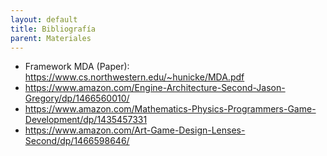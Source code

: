 ```yaml
---
layout: default
title: Bibliografía
parent: Materiales
---
```


- Framework MDA (Paper): https://www.cs.northwestern.edu/~hunicke/MDA.pdf
- https://www.amazon.com/Engine-Architecture-Second-Jason-Gregory/dp/1466560010/
- https://www.amazon.com/Mathematics-Physics-Programmers-Game-Development/dp/1435457331
- https://www.amazon.com/Art-Game-Design-Lenses-Second/dp/1466598646/
